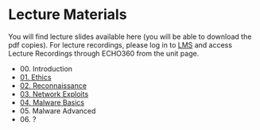 # Lecture Materials

You will find lecture slides available here (you will be able to download the pdf copies). For lecture recordings, please log in to [LMS](https://lms.uwa.edu.au/) and access Lecture Recordings through ECHO360 from the unit page.

* 00\. Introduction
* [01. Ethics](https://github.com/uwacyber/cits3006/raw/2022s2/cits3006-lectures/01.Ethics.pdf)
* [02. Reconnaissance](https://github.com/uwacyber/cits3006/raw/2022s2/cits3006-lectures/02.Reconnaissance.pdf)
* [03. Network Exploits](https://github.com/uwacyber/cits3006/raw/2022s2/cits3006-lectures/03.Network\_Exploits.pdf)
* [04\. Malware Basics](https://github.com/uwacyber/cits3006/raw/2022s2/cits3006-lectures/04.Malware\_Basics.pdf)
* 05\. Malware Advanced
* 06\. ?
